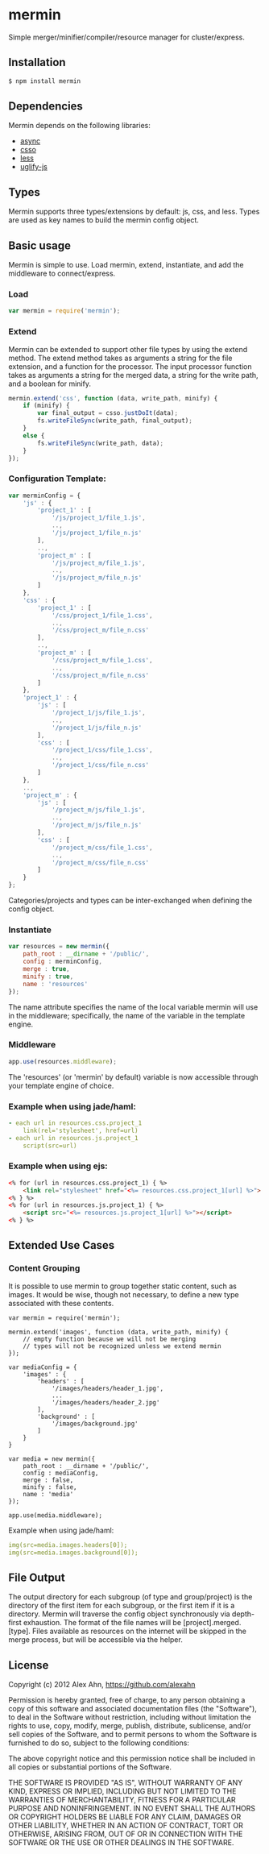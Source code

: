 # mermin

Simple merger/minifier/compiler/resource manager for cluster/express.

## Installation

```bash
$ npm install mermin
```

## Dependencies

Mermin depends on the following libraries:

- [async](https://github.com/caolan/async/)
- [csso](https://github.com/css/csso/)
- [less](https://github.com/cloudhead/less.js)
- [uglify-js](https://github.com/mishoo/UglifyJS)

## Types

Mermin supports three types/extensions by default: js, css, and less. Types are used as key names to build the mermin config object.

## Basic usage

Mermin is simple to use. Load mermin, extend, instantiate, and add the middleware to connect/express.

### Load
```javascript
var mermin = require('mermin');
```

### Extend
Mermin can be extended to support other file types by using the extend method. The extend method takes as arguments a string for the file extension, and a function for the processor. The input processor function takes as arguments a string for the merged data, a string for the write path, and a boolean for minify.

```javascript
mermin.extend('css', function (data, write_path, minify) {
    if (minify) {
        var final_output = csso.justDoIt(data);
        fs.writeFileSync(write_path, final_output);
    }
    else {
        fs.writeFileSync(write_path, data);
    }
});
```

### Configuration Template:

```javascript
var merminConfig = {
    'js' : {
        'project_1' : [
            '/js/project_1/file_1.js',
            ..,
            '/js/project_1/file_n.js'
        ],
        ..,
        'project_m' : [
            '/js/project_m/file_1.js',
            ..,
            '/js/project_m/file_n.js'
        ]
    },
    'css' : {
        'project_1' : [
            '/css/project_1/file_1.css',
            ..,
            '/css/project_m/file_n.css'
        ],
        ..,
        'project_m' : [
            '/css/project_m/file_1.css',
            ..,
            '/css/project_m/file_n.css'
        ]
    },   
    'project_1' : {
        'js' : [
            '/project_1/js/file_1.js',
            ..,
            '/project_1/js/file_n.js'
        ],
        'css' : [
            '/project_1/css/file_1.css',
            ..,
            '/project_1/css/file_n.css'
        ]
    },
    ..,
    'project_m' : {
        'js' : [
            '/project_m/js/file_1.js',
            ..,
            '/project_m/js/file_n.js'
        ],
        'css' : [
            '/project_m/css/file_1.css',
            ..,
            '/project_m/css/file_n.css'
        ]
    }
};
```

Categories/projects and types can be inter-exchanged when defining the config object.

### Instantiate
```javascript
var resources = new mermin({
    path_root : __dirname + '/public/',
    config : merminConfig,
    merge : true,
    minify : true,
    name : 'resources'
});
```
The name attribute specifies the name of the local variable mermin will use in the middleware; specifically, the name of the variable in the template engine.

### Middleware
```javascript
app.use(resources.middleware);
```

The 'resources' (or 'mermin' by default) variable is now accessible through your template engine of choice.

### Example when using jade/haml:

```yaml
- each url in resources.css.project_1
    link(rel='stylesheet', href=url)
- each url in resources.js.project_1
    script(src=url)
```

### Example when using ejs:

```html
<% for (url in resources.css.project_1) { %>
    <link rel="stylesheet" href="<%= resources.css.project_1[url] %>">
<% } %>
<% for (url in resources.js.project_1) { %>
    <script src="<%= resources.js.project_1[url] %>"></script>
<% } %>
```

## Extended Use Cases

### Content Grouping

It is possible to use mermin to group together static content, such as images. It would be wise, though not necessary, to define a new type associated with these contents.

```
var mermin = require('mermin');

mermin.extend('images', function (data, write_path, minify) {
    // empty function because we will not be merging
    // types will not be recognized unless we extend mermin
});

var mediaConfig = {
    'images' : {
        'headers' : [
            '/images/headers/header_1.jpg',
            ...
            '/images/headers/header_2.jpg'
        ],
        'background' : [
            '/images/background.jpg'
        ]
    }
}

var media = new mermin({
    path_root : __dirname + '/public/',
    config : mediaConfig,
    merge : false,
    minify : false,
    name : 'media'
});

app.use(media.middleware);
```

Example when using jade/haml:

```yaml
img(src=media.images.headers[0]);
img(src=media.images.background[0]);
```



## File Output
The output directory for each subgroup (of type and group/project) is the directory of the first item for each subgroup, or the first item if it is a directory. Mermin will traverse the config object synchronously via depth-first exhaustion. The format of the file names will be [project].merged.[type]. Files available as resources on the internet will be skipped in the merge process, but will be accessible via the helper.

## License

Copyright (c) 2012 Alex Ahn, https://github.com/alexahn

Permission is hereby granted, free of charge, to any person obtaining
a copy of this software and associated documentation files (the
"Software"), to deal in the Software without restriction, including
without limitation the rights to use, copy, modify, merge, publish,
distribute, sublicense, and/or sell copies of the Software, and to
permit persons to whom the Software is furnished to do so, subject to
the following conditions:

The above copyright notice and this permission notice shall be
included in all copies or substantial portions of the Software.

THE SOFTWARE IS PROVIDED "AS IS", WITHOUT WARRANTY OF ANY KIND,
EXPRESS OR IMPLIED, INCLUDING BUT NOT LIMITED TO THE WARRANTIES OF
MERCHANTABILITY, FITNESS FOR A PARTICULAR PURPOSE AND
NONINFRINGEMENT. IN NO EVENT SHALL THE AUTHORS OR COPYRIGHT HOLDERS BE
LIABLE FOR ANY CLAIM, DAMAGES OR OTHER LIABILITY, WHETHER IN AN ACTION
OF CONTRACT, TORT OR OTHERWISE, ARISING FROM, OUT OF OR IN CONNECTION
WITH THE SOFTWARE OR THE USE OR OTHER DEALINGS IN THE SOFTWARE.